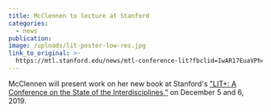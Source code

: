 ```yaml
---
title: McClennen to lecture at Stanford
categories: 
  - news
publication:
image: /uploads/lit-poster-low-res.jpg
link_to_original: >-
  https://mtl.stanford.edu/news/mtl-conference-lit?fbclid=IwAR17EuaVPh4NohPEJVpQcxbFlBkvR74LfCdL1ocg8H30r4eJJn2ICe9fQzk
---
```


McClennen will present work on her new book at Stanford's ["LIT+: A Conference on the State of the Interdisciplines,”](https://mtl.stanford.edu/news/mtl-conference-lit?fbclid=IwAR17EuaVPh4NohPEJVpQcxbFlBkvR74LfCdL1ocg8H30r4eJJn2ICe9fQzk) on December 5 and 6, 2019.